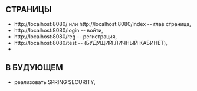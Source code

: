 
СТРАНИЦЫ
---------------------------------------------------------------------------------
- http://localhost:8080/  или  http://localhost:8080/index -- глав страница, 
- http://localhost:8080/login -- войти, 
- http://localhost:8080/reg -- регистрация, 
- http://localhost:8080/test -- (БУДУЩИЙ ЛИЧНЫЙ КАБИНЕТ),
-
В БУДУЮЩЕМ
----------------------------------------------------------------------------------
- реализовать SPRING SECURITY,